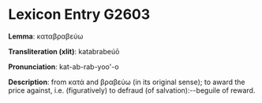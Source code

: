# Lexicon Entry G2603

**Lemma**: καταβραβεύω

**Transliteration (xlit)**: katabrabeúō

**Pronunciation**: kat-ab-rab-yoo'-o

**Description**:
from κατά and βραβεύω (in its original sense); to award the price against, i.e. (figuratively) to defraud (of salvation):--beguile of reward.
